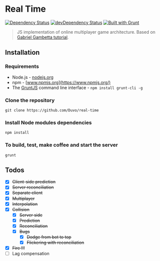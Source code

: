 Real Time
=========
[![Dependency Status](https://david-dm.org/Duvo/real-time.svg?theme=shields.io)](https://david-dm.org/Duvo/real-time)
[![devDependency Status](https://david-dm.org/Duvo/real-time/dev-status.svg?theme=shields.io)](https://david-dm.org/Duvo/real-time#info=devDependencies)
[![Built with Grunt](https://cdn.gruntjs.com/builtwith.png)](http://gruntjs.com/)

> JS implementation of online multiplayer game architecture. Based on [Gabriel Gambetta tutorial](http://www.gabrielgambetta.com/fast_paced_multiplayer.html).

## Installation

### Requirements

- Node.js - [nodejs.org](http://nodejs.org/)
- npm - [www.npmjs.org](https://www.npmjs.org/)
- The [GruntJS](http://gruntjs.com/getting-started#installing-the-cli) command line interface - `npm install grunt-cli -g`

### Clone the repository

    git clone https://github.com/Duvo/real-time
    
### Install Node modules dependencies

    npm install
    
### To build, test, make coffee and start the server

    grunt
    
## Todos

- [x] ~~Client-side prediction~~
- [x] ~~Server reconciliation~~
- [x] ~~Separate client~~
- [x] ~~Multiplayer~~
- [x] ~~Interpolation~~
- [x] ~~Collision~~
  - [x] ~~Server side~~
  - [x] ~~Prediction~~
  - [x] ~~Reconciliation~~
  - [x] ~~Bugs~~
    - [x] ~~Dodge from bot to top~~
    - [x] ~~Flickering with reconciliation~~
- [x] ~~Fire !!!~~
- [ ] Lag compensation
